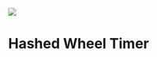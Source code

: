 [![](https://i.postimg.cc/WzXsh0MX/image.png)](https://github.com/wx-chevalier/Backend-Series)

# Hashed Wheel Timer
